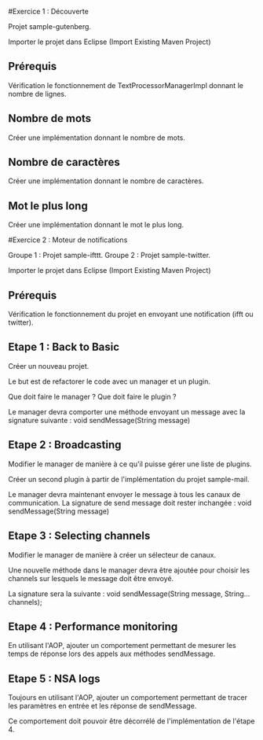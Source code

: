 #Exercice 1 : Découverte 

Projet sample-gutenberg.

Importer le projet dans Eclipse (Import Existing Maven Project)

## Prérequis 
Vérification le fonctionnement de TextProcessorManagerImpl donnant le nombre de lignes.

## Nombre de mots
Créer une implémentation donnant le nombre de mots.

## Nombre de caractères
Créer une implémentation donnant le nombre de caractères.

## Mot le plus long
Créer une implémentation donnant le mot le plus long.


#Exercice 2 : Moteur de notifications

Groupe 1 : Projet sample-ifttt.
Groupe 2 : Projet sample-twitter.

Importer le projet dans Eclipse (Import Existing Maven Project)

## Prérequis 
Vérification le fonctionnement du projet en envoyant une notification (ifft ou twitter).

## Etape 1 : Back to Basic
Créer un nouveau projet.

Le but est de refactorer le code avec un manager et un plugin.

Que doit faire le manager ?
Que doit faire le plugin ?

Le manager devra comporter une méthode envoyant un message avec la signature suivante : 
void sendMessage(String message)

## Etape 2 : Broadcasting
Modifier le manager de manière à ce qu'il puisse gérer une liste de plugins.

Créer un second plugin à partir de l'implémentation du projet sample-mail.

Le manager devra maintenant envoyer le message à tous les canaux de communication.
La signature de send message doit rester inchangée : 
void sendMessage(String message)

## Etape 3 : Selecting channels
Modifier le manager de manière à créer un sélecteur de canaux.

Une nouvelle méthode dans le manager devra être ajoutée pour choisir les channels sur lesquels le message doit être envoyé.

La signature sera la suivante : 
void sendMessage(String message, String... channels);

## Etape 4 : Performance monitoring
En utilisant l'AOP, ajouter un comportement permettant de mesurer les temps de réponse lors des appels aux méthodes sendMessage.

## Etape 5 : NSA logs
Toujours en utilisant l'AOP, ajouter un comportement permettant de tracer les paramètres en entrée et les réponse de sendMessage.

Ce comportement doit pouvoir être décorrélé de l'implémentation de l'étape 4.


